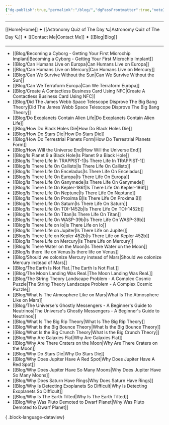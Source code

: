 ```yaml
---
{"dg-publish":true,"permalink":"/blog/","dgPassFrontmatter":true,"noteIcon":"","created":"","updated":""}
---
```


-----

[[Home\|Home]] ✦ [[Astronomy Quiz of The Day 🪐\|Astronomy Quiz of The Day 🪐]] ✦ [[Contact Me\|Contact Me]] ✦ [[Blog\|Blog]]

-----
- [[Blog/Becoming a Cyborg - Getting Your First Microchip Implant\|Becoming a Cyborg - Getting Your First Microchip Implant]]
- [[Blog/Can Humans Live on Europa\|Can Humans Live on Europa]]
- [[Blog/Can Humans Live on Mercury\|Can Humans Live on Mercury]]
- [[Blog/Can We Survive Without the Sun\|Can We Survive Without the Sun]]
- [[Blog/Can We Terraform Europa\|Can We Terraform Europa]]
- [[Blog/Create A Contactless Business Card Using NFC\|Create A Contactless Business Card Using NFC]]
- [[Blog/Did The James Webb Space Telescope Disprove The Big Bang Theory\|Did The James Webb Space Telescope Disprove The Big Bang Theory]]
- [[Blog/Do Exoplanets Contain Alien Life\|Do Exoplanets Contain Alien Life]]
- [[Blog/How Do Black Holes Die\|How Do Black Holes Die]]
- [[Blog/How Do Stars Die\|How Do Stars Die]]
- [[Blog/How Do Terrestrial Planets Form\|How Do Terrestrial Planets Form]]
- [[Blog/How Will the Universe End\|How Will the Universe End]]
- [[Blog/Is Planet 9 a Black Hole\|Is Planet 9 a Black Hole]]
- [[Blog/Is There Life In TRAPPIST-1\|Is There Life In TRAPPIST-1]]
- [[Blog/Is There Life On Callisto\|Is There Life On Callisto]]
- [[Blog/Is There Life On Enceladus\|Is There Life On Enceladus]]
- [[Blog/Is There Life On Europa\|Is There Life On Europa]]
- [[Blog/Is There Life On Ganymede\|Is There Life On Ganymede]]
- [[Blog/Is There Life On Kepler-186f\|Is There Life On Kepler-186f]]
- [[Blog/Is There Life On Neptune\|Is There Life On Neptune]]
- [[Blog/Is There Life On Proxima B\|Is There Life On Proxima B]]
- [[Blog/Is There Life On Saturn\|Is There Life On Saturn]]
- [[Blog/Is There Life On TOI-1452b\|Is There Life On TOI-1452b]]
- [[Blog/Is There Life On Titan\|Is There Life On Titan]]
- [[Blog/Is There Life On WASP-39b\|Is There Life On WASP-39b]]
- [[Blog/Is There Life on Io\|Is There Life on Io]]
- [[Blog/Is There Life on Jupiter\|Is There Life on Jupiter]]
- [[Blog/Is There Life on Kepler 452b\|Is There Life on Kepler 452b]]
- [[Blog/Is There Life on Mercury\|Is There Life on Mercury]]
- [[Blog/Is There Water on the Moon\|Is There Water on the Moon]]
- [[Blog/Is there life on Venus\|Is there life on Venus]]
- [[Blog/Should we colonize Mercury instead of Mars\|Should we colonize Mercury instead of Mars]]
- [[Blog/The Earth Is Not Flat.\|The Earth Is Not Flat.]]
- [[Blog/The Moon Landing Was Real.\|The Moon Landing Was Real.]]
- [[Blog/The String Theory Landscape Problem - A Complex Cosmic Puzzle\|The String Theory Landscape Problem - A Complex Cosmic Puzzle]]
- [[Blog/What Is The Atmosphere Like on Mars\|What Is The Atmosphere Like on Mars]]
- [[Blog/The Universe's Ghostly Messengers - A Beginner's Guide to Neutrinos\|The Universe's Ghostly Messengers - A Beginner's Guide to Neutrinos]]
- [[Blog/What Is The Big Rip Theory\|What Is The Big Rip Theory]]
- [[Blog/What Is the Big Bounce Theory\|What Is the Big Bounce Theory]]
- [[Blog/What Is the Big Crunch Theory\|What Is the Big Crunch Theory]]
- [[Blog/Why Are Galaxies Flat\|Why Are Galaxies Flat]]
- [[Blog/Why Are There Craters on the Moon\|Why Are There Craters on the Moon]]
- [[Blog/Why Do Stars Die\|Why Do Stars Die]]
- [[Blog/Why Does Jupiter Have A Red Spot\|Why Does Jupiter Have A Red Spot]]
- [[Blog/Why Does Jupiter Have So Many Moons\|Why Does Jupiter Have So Many Moons]]
- [[Blog/Why Does Saturn Have Rings\|Why Does Saturn Have Rings]]
- [[Blog/Why Is Detecting Exoplanets So Difficult\|Why Is Detecting Exoplanets So Difficult]]
- [[Blog/Why Is The Earth Tilted\|Why Is The Earth Tilted]]
- [[Blog/Why Was Pluto Demoted to Dwarf Planet\|Why Was Pluto Demoted to Dwarf Planet]]

{ .block-language-dataview}
